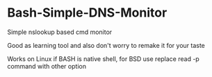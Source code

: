 # Bash-Simple-DNS-Monitor
Simple nslookup based cmd monitor

Good as learning tool and also don't worry to remake it for your taste

Works on Linux if BASH is native shell, for BSD use replace read -p command with other option
